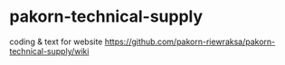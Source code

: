 # pakorn-technical-supply
coding &amp; text for website
https://github.com/pakorn-riewraksa/pakorn-technical-supply/wiki
